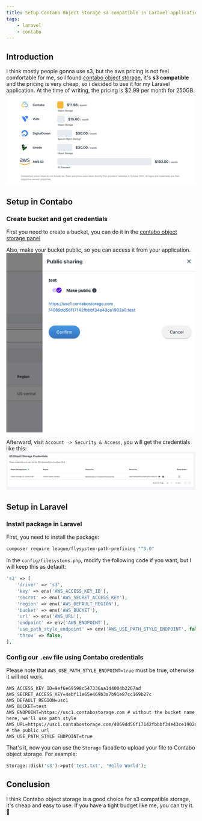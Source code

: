 ```yaml
---
title: Setup Contabo Object Storage s3 compatible in Laravel application
tags:
    - laravel
    - contabo
---
```


## Introduction
I think mostly people gonna use s3, but the aws pricing is not feel comfortable for me, so I found [contabo object storage](https://contabo.com/en/object-storage/), it's **s3 compatible** and the pricing is very cheap, so i decided to use it for my Laravel application. At the time of writing, the pricing is $2.99 per month for 250GB.
![contabo object storage pricing comparison](/images/contabo-object-storage-price-compare.png)

## Setup in Contabo
### Create bucket and get credentials
First you need to create a bucket, you can do it in the [contabo object storage panel](https://my.contabo.com/object_storage)

Also, make your bucket public, so you can access it from your application.
![contabo public bucket](/images/contabo-public-bucket.png)

Afterward, visit `Account -> Security & Access`, you will get the credentials like this:
![cotabo object storage credentials](/images/contabo-bucket-credentials.png)



## Setup in Laravel
### Install package in Laravel
First, you need to install the package:
```bash
composer require league/flysystem-path-prefixing "^3.0"
```

In the `config/filesystems.php`, modify the following code if you want, but I will keep this as default:
```php
's3' => [
    'driver' => 's3',
    'key' => env('AWS_ACCESS_KEY_ID'),
    'secret' => env('AWS_SECRET_ACCESS_KEY'),
    'region' => env('AWS_DEFAULT_REGION'),
    'bucket' => env('AWS_BUCKET'),
    'url' => env('AWS_URL'),
    'endpoint' => env('AWS_ENDPOINT'),
    'use_path_style_endpoint' => env('AWS_USE_PATH_STYLE_ENDPOINT', false),
    'throw' => false,
],
```

### Config our `.env` file using Contabo credentials
Please note that `AWS_USE_PATH_STYLE_ENDPOINT=true` must be true, otherwise it will not work.

```dotenv
AWS_ACCESS_KEY_ID=9ef6e69598c547336aa1d4004b2267ad
AWS_SECRET_ACCESS_KEY=4ebf11e65e469b3a7b91e87cc169b27c
AWS_DEFAULT_REGION=usc1
AWS_BUCKET=test
AWS_ENDPOINT=https://usc1.contabostorage.com # without the bucket name here, we'll use path style
AWS_URL=https://usc1.contabostorage.com/4069dd56f17142fbbbf34e43ce1902a0:test # the public url
AWS_USE_PATH_STYLE_ENDPOINT=true
```

That's it, now you can use the `Storage` facade to upload your file to Contabo object storage. For example:
```php
Storage::disk('s3')->put('test.txt', 'Hello World');
```

## Conclusion
I think Contabo object storage is a good choice for s3 compatible storage, it's cheap and easy to use.
If you have a tight budget like me, you can try it. 🚀
